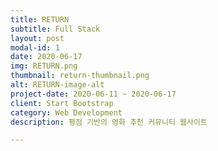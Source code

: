 ```yaml
---
title: RETURN
subtitle: Full Stack
layout: post
modal-id: 1
date: 2020-06-17
img: RETURN.png
thumbnail: return-thumbnail.png
alt: RETURN-image-alt
project-date: 2020-06-11 ~ 2020-06-17
client: Start Bootstrap
category: Web Development
description: 평점 기반의 영화 추천 커뮤니티 웹사이트

---
```

